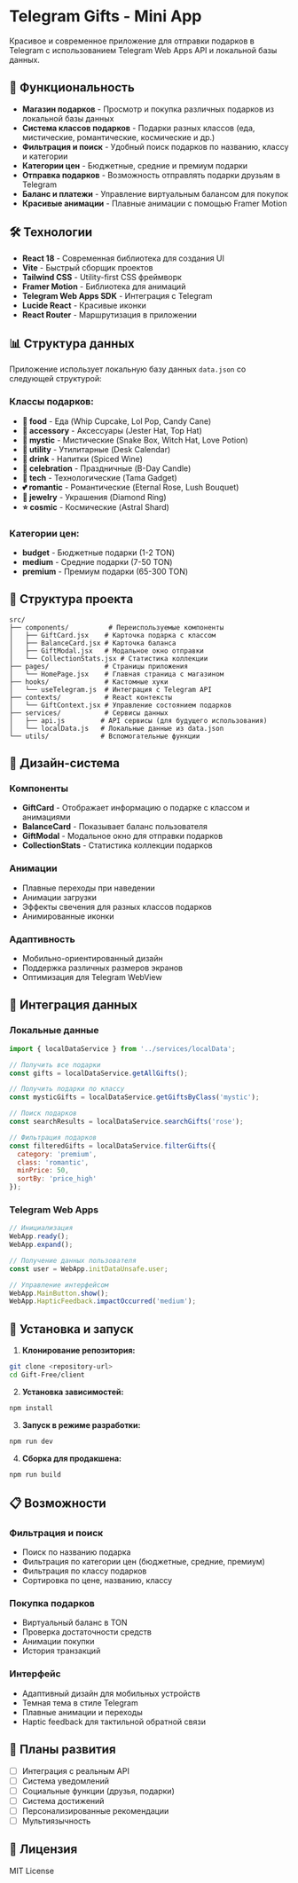 # Telegram Gifts - Mini App

Красивое и современное приложение для отправки подарков в Telegram с использованием Telegram Web Apps API и локальной базы данных.

## 🎁 Функциональность

- **Магазин подарков** - Просмотр и покупка различных подарков из локальной базы данных
- **Система классов подарков** - Подарки разных классов (еда, мистические, романтические, космические и др.)
- **Фильтрация и поиск** - Удобный поиск подарков по названию, классу и категории
- **Категории цен** - Бюджетные, средние и премиум подарки
- **Отправка подарков** - Возможность отправлять подарки друзьям в Telegram
- **Баланс и платежи** - Управление виртуальным балансом для покупок
- **Красивые анимации** - Плавные анимации с помощью Framer Motion

## 🛠 Технологии

- **React 18** - Современная библиотека для создания UI
- **Vite** - Быстрый сборщик проектов
- **Tailwind CSS** - Utility-first CSS фреймворк
- **Framer Motion** - Библиотека для анимаций
- **Telegram Web Apps SDK** - Интеграция с Telegram
- **Lucide React** - Красивые иконки
- **React Router** - Маршрутизация в приложении

## 📊 Структура данных

Приложение использует локальную базу данных `data.json` со следующей структурой:

### Классы подарков:
- **🍰 food** - Еда (Whip Cupcake, Lol Pop, Candy Cane)
- **🎩 accessory** - Аксессуары (Jester Hat, Top Hat)
- **🔮 mystic** - Мистические (Snake Box, Witch Hat, Love Potion)
- **📅 utility** - Утилитарные (Desk Calendar)
- **🍷 drink** - Напитки (Spiced Wine)
- **🎉 celebration** - Праздничные (B-Day Candle)
- **📱 tech** - Технологические (Tama Gadget)
- **💕 romantic** - Романтические (Eternal Rose, Lush Bouquet)
- **💍 jewelry** - Украшения (Diamond Ring)
- **⭐ cosmic** - Космические (Astral Shard)

### Категории цен:
- **budget** - Бюджетные подарки (1-2 TON)
- **medium** - Средние подарки (7-50 TON)
- **premium** - Премиум подарки (65-300 TON)

## 📱 Структура проекта

```
src/
├── components/          # Переиспользуемые компоненты
│   ├── GiftCard.jsx    # Карточка подарка с классом
│   ├── BalanceCard.jsx # Карточка баланса
│   ├── GiftModal.jsx   # Модальное окно отправки
│   └── CollectionStats.jsx # Статистика коллекции
├── pages/              # Страницы приложения
│   └── HomePage.jsx    # Главная страница с магазином
├── hooks/              # Кастомные хуки
│   └── useTelegram.js  # Интеграция с Telegram API
├── contexts/           # React контексты
│   └── GiftContext.jsx # Управление состоянием подарков
├── services/           # Сервисы данных
│   ├── api.js         # API сервисы (для будущего использования)
│   └── localData.js   # Локальные данные из data.json
└── utils/             # Вспомогательные функции
```

## 🎨 Дизайн-система

### Компоненты

- **GiftCard** - Отображает информацию о подарке с классом и анимациями
- **BalanceCard** - Показывает баланс пользователя
- **GiftModal** - Модальное окно для отправки подарков
- **CollectionStats** - Статистика коллекции подарков

### Анимации

- Плавные переходы при наведении
- Анимации загрузки
- Эффекты свечения для разных классов подарков
- Анимированные иконки

### Адаптивность

- Мобильно-ориентированный дизайн
- Поддержка различных размеров экранов
- Оптимизация для Telegram WebView

## 🔧 Интеграция данных

### Локальные данные

```javascript
import { localDataService } from '../services/localData';

// Получить все подарки
const gifts = localDataService.getAllGifts();

// Получить подарки по классу
const mysticGifts = localDataService.getGiftsByClass('mystic');

// Поиск подарков
const searchResults = localDataService.searchGifts('rose');

// Фильтрация подарков
const filteredGifts = localDataService.filterGifts({
  category: 'premium',
  class: 'romantic',
  minPrice: 50,
  sortBy: 'price_high'
});
```

### Telegram Web Apps

```javascript
// Инициализация
WebApp.ready();
WebApp.expand();

// Получение данных пользователя
const user = WebApp.initDataUnsafe.user;

// Управление интерфейсом
WebApp.MainButton.show();
WebApp.HapticFeedback.impactOccurred('medium');
```

## 🚀 Установка и запуск

1. **Клонирование репозитория:**
```bash
git clone <repository-url>
cd Gift-Free/client
```

2. **Установка зависимостей:**
```bash
npm install
```

3. **Запуск в режиме разработки:**
```bash
npm run dev
```

4. **Сборка для продакшена:**
```bash
npm run build
```

## 📋 Возможности

### Фильтрация и поиск
- Поиск по названию подарка
- Фильтрация по категории цен (бюджетные, средние, премиум)
- Фильтрация по классу подарков
- Сортировка по цене, названию, классу

### Покупка подарков
- Виртуальный баланс в TON
- Проверка достаточности средств
- Анимации покупки
- История транзакций

### Интерфейс
- Адаптивный дизайн для мобильных устройств
- Темная тема в стиле Telegram
- Плавные анимации и переходы
- Haptic feedback для тактильной обратной связи

## 🔮 Планы развития

- [ ] Интеграция с реальным API
- [ ] Система уведомлений
- [ ] Социальные функции (друзья, подарки)
- [ ] Система достижений
- [ ] Персонализированные рекомендации
- [ ] Мультиязычность

## 📄 Лицензия

MIT License
